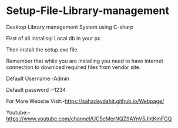 # Setup-File-Library-management
Desktop Library management System using C-sharp

First of all installsql Local db in your pc

Then install the setup.exe file.

Remember that while you are installing you need to have internet connection to download required files from vendor site.

Default Username:-Admin

Default password :-1234

For More Website Visit:-https://sahadevdahit.github.io/Webpage/

Youtube:-https://www.youtube.com/channel/UC5eMerNQZ9AYnV5JhtKmFGQ
